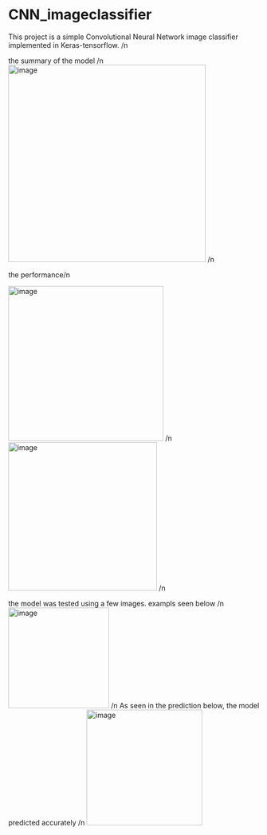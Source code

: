 # CNN_imageclassifier
This project is a simple Convolutional Neural Network image classifier implemented in Keras-tensorflow. /n

the summary of the model /n
<img width="396" alt="image" src="https://user-images.githubusercontent.com/67218352/225058631-c2979109-39a9-4107-a3e5-8cd24e819c1e.png"> /n

 the performance/n
 
 <img width="311" alt="image" src="https://user-images.githubusercontent.com/67218352/225059092-9080cc36-4e61-4e50-be4b-3d5c9b3e1b89.png"> /n
<img width="298" alt="image" src="https://user-images.githubusercontent.com/67218352/225059172-3fed359b-8131-46bf-8ab3-0d01315abdca.png"> /n


the model was tested using a few images. exampls seen below /n
<img width="202" alt="image" src="https://user-images.githubusercontent.com/67218352/225059729-386b7901-da20-4ecb-b208-5e2fcac63492.png"> /n
 As seen in the prediction below, the model predicted accurately /n
 <img width="232" alt="image" src="https://user-images.githubusercontent.com/67218352/225060203-9adbc0f4-8dd5-4da7-bd51-94a4d893a23d.png">
